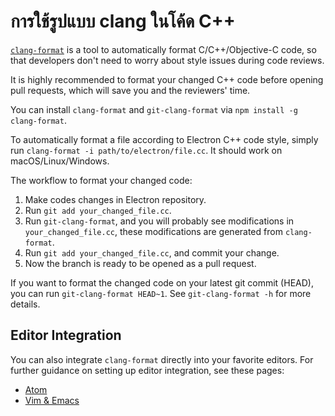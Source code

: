 # การใช้รูปแบบ clang ในโค้ด C++

[`clang-format`](http://clang.llvm.org/docs/ClangFormat.html) is a tool to automatically format C/C++/Objective-C code, so that developers don't need to worry about style issues during code reviews.

It is highly recommended to format your changed C++ code before opening pull requests, which will save you and the reviewers' time.

You can install `clang-format` and `git-clang-format` via `npm install -g clang-format`.

To automatically format a file according to Electron C++ code style, simply run `clang-format -i path/to/electron/file.cc`. It should work on macOS/Linux/Windows.

The workflow to format your changed code:

1. Make codes changes in Electron repository.
2. Run `git add your_changed_file.cc`.
3. Run `git-clang-format`, and you will probably see modifications in `your_changed_file.cc`, these modifications are generated from `clang-format`.
4. Run `git add your_changed_file.cc`, and commit your change.
5. Now the branch is ready to be opened as a pull request.

If you want to format the changed code on your latest git commit (HEAD), you can run `git-clang-format HEAD~1`. See `git-clang-format -h` for more details.

## Editor Integration

You can also integrate `clang-format` directly into your favorite editors. For further guidance on setting up editor integration, see these pages:

- [Atom](https://atom.io/packages/clang-format)
- [Vim & Emacs](http://clang.llvm.org/docs/ClangFormat.html#vim-integration)